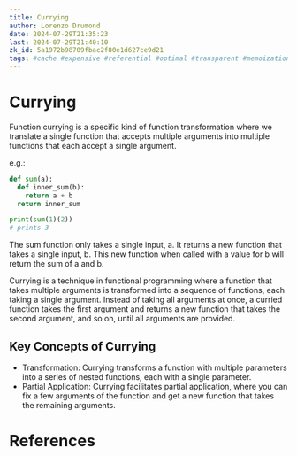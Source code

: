 ```yaml
---
title: Currying
author: Lorenzo Drumond
date: 2024-07-29T21:35:23
last: 2024-07-29T21:40:10
zk_id: 5a1972b98709fbac2f80e1d627ce9d21
tags: #cache #expensive #referential #optimal #transparent #memoization #store #function #dynamic #efficient #boot_dev #speed #optimization #algorithm #programming
---
```



# Currying

Function currying is a specific kind of function transformation where we
translate a single function that accepts multiple arguments into multiple
functions that each accept a single argument.

e.g.:

```python
def sum(a):
  def inner_sum(b):
    return a + b
  return inner_sum

print(sum(1)(2))
# prints 3
```

The sum function only takes a single input, a. It returns a new function that
takes a single input, b. This new function when called with a value for b will
return the sum of a and b.

Currying is a technique in functional programming where a function that takes multiple arguments is transformed into a sequence of functions, each taking a single argument. Instead of taking all arguments at once, a curried function takes the first argument and returns a new function that takes the second argument, and so on, until all arguments are provided.

## Key Concepts of Currying

- Transformation: Currying transforms a function with multiple parameters into a series of nested functions, each with a single parameter.
- Partial Application: Currying facilitates partial application, where you can fix a few arguments of the function and get a new function that takes the remaining arguments.

# References
